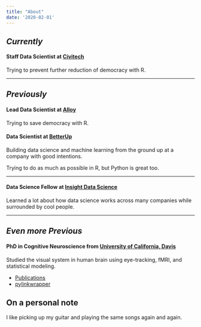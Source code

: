 ```yaml
---
title: "About"
date: '2020-02-01'
---
```


## _Currently_
#### Staff Data Scientist at [Civitech](https://www.civitech.io/)

Trying to prevent further reduction of democracy with R.

---------------------------
## _Previously_
#### Lead Data Scientist at [Alloy](https://alloy.us/)

Trying to save democracy with R.

#### Data Scientist at [BetterUp](https://www.betterup.co/)

Building data science and machine learning from the ground up at a company with good intentions.

Trying to do as much as possible in R, but Python is great too.

---------------------------
#### Data Science Fellow at [Insight Data Science](https://www.insightdatascience.com/)

Learned a lot about how data science works across many companies while surrounded by cool people.

---------------------------
## _Even more Previous_
#### PhD in Cognitive Neuroscience from [University of California, Davis](http://mindbrain.ucdavis.edu/)

Studied the visual system in human brain using eye-tracking, fMRI, and statistical modeling. 

* [Publications](https://scholar.google.com/citations?user=uQ6RSIAAAAAJ)
* [pylinkwrapper](https://github.com/ndiquattro/pylinkwrapper)

## On a personal note
I like picking up my guitar and playing the same songs again and again.

